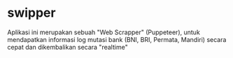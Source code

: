 # swipper
Aplikasi ini merupakan sebuah "Web Scrapper" (Puppeteer), untuk mendapatkan informasi log mutasi bank (BNI, BRI, Permata, Mandiri) secara cepat dan dikembalikan secara "realtime"
